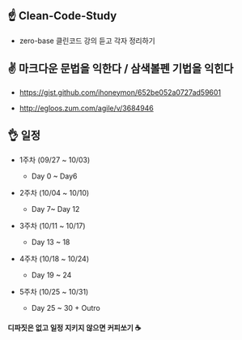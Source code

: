 ## ☝ Clean-Code-Study

+ zero-base 클린코드 강의 듣고 각자 정리하기

## ✌ 마크다운 문법을 익한다 / 삼색볼펜 기법을 익힌다

+ https://gist.github.com/ihoneymon/652be052a0727ad59601

+ http://egloos.zum.com/agile/v/3684946

## 👌 일정

+ 1주차 (09/27 ~ 10/03)
  - Day 0 ~ Day6

+ 2주차 (10/04 ~ 10/10)
  - Day 7~ Day 12

+ 3주차 (10/11 ~ 10/17)
  - Day 13 ~ 18

+ 4주차 (10/18 ~ 10/24)
  - Day 19 ~ 24

+ 5주차 (10/25 ~ 10/31)
  - Day 25 ~ 30 + Outro

#### 디파짓은 없고 일정 지키지 않으면 커피쏘기 ☕
